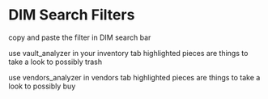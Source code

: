 # DIM Search Filters
copy and paste the filter in DIM search bar

use vault_analyzer in your inventory tab
highlighted pieces are things to take a look to possibly trash

use vendors_analyzer in vendors tab
highlighted pieces are things to take a look to possibly buy
